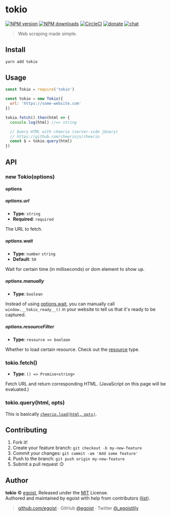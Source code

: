 
# tokio

[![NPM version](https://img.shields.io/npm/v/tokio.svg?style=flat)](https://npmjs.com/package/tokio) [![NPM downloads](https://img.shields.io/npm/dm/tokio.svg?style=flat)](https://npmjs.com/package/tokio) [![CircleCI](https://circleci.com/gh/egoist/tokio/tree/master.svg?style=shield)](https://circleci.com/gh/egoist/tokio/tree/master)  [![donate](https://img.shields.io/badge/$-donate-ff69b4.svg?maxAge=2592000&style=flat)](https://github.com/egoist/donate) [![chat](https://img.shields.io/badge/chat-on%20discord-7289DA.svg?style=flat)](https://chat.egoist.moe)

> Web scraping made simple.

## Install

```bash
yarn add tokio
```

## Usage

```js
const Tokio = require('tokio')

const tokio = new Tokio({
  url: 'https://some-website.com'
})

tokio.fetch().then(html => {
  console.log(html) //=> string

  // Query HTML with cheerio (server-side jQuery)
  // https://github.com/cheeriojs/cheerio
  const $ = tokio.query(html)
})
```

## API

### new Tokio(options)

#### options

##### options.url

- __Type__: `string`
- __Required__: `required`

The URL to fetch.

##### options.wait

- __Type__: `number` `string`
- __Default__: `50`

Wait for certain time (in milliseconds) or dom element to show up.

##### options.manually

- __Type__: `boolean`

Instead of using [options.wait](#options-wait), you can manually call `window.__tokio_ready__()` in your website to tell us that it's ready to be captured.

##### options.resourceFilter

- __Type__: `resource => boolean`

Whether to load certain resource. Check out the [resource](https://github.com/jsdom/jsdom/blob/master/lib/old-api.md#custom-external-resource-loader) type.

### tokio.fetch()

- __Type__: `() => Promise<string>`

Fetch URL and return corresponding HTML. (JavaScript on this page will be evaluated.)

### tokio.query(html, opts)

This is basically [`cheerio.load(html, opts)`](https://github.com/cheeriojs/cheerio#loading).

## Contributing

1. Fork it!
2. Create your feature branch: `git checkout -b my-new-feature`
3. Commit your changes: `git commit -am 'Add some feature'`
4. Push to the branch: `git push origin my-new-feature`
5. Submit a pull request :D


## Author

**tokio** © [egoist](https://github.com/egoist), Released under the [MIT](./LICENSE) License.<br>
Authored and maintained by egoist with help from contributors ([list](https://github.com/egoist/tokio/contributors)).

> [github.com/egoist](https://github.com/egoist) · GitHub [@egoist](https://github.com/egoist) · Twitter [@_egoistlily](https://twitter.com/_egoistlily)
